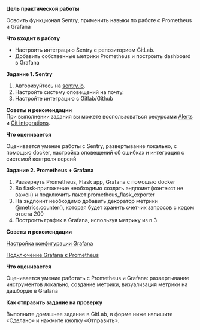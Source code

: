 **Цель практической работы**

Освоить функционал Sentry, применить навыки по работе с Prometheus и Grafana

**Что входит в работу**

- Настроить интеграцию Sentry с репозиторием GitLab.
- Добавить собственные метрики Prometheus и построить dashboard в Grafana

**Задание 1. Sentry**

1. Авторизуйтесь на [sentry.io](https://sentry.io/).
2. Настройте систему оповещений на почту.
3. Настройте интеграцию с Gitlab/Github

**Советы и рекомендации**  
При выполнении задания вы можете воспользоваться ресурсами [Alerts](https://docs.sentry.io/product/alerts/) и [Git integrations](https://docs.sentry.io/product/integrations/source-code-mgmt/).

**Что оценивается**

Оценивается умение работы с Sentry, развертывание локально, с помощью docker, настройка оповещений об ошибках и интеграция с системой контроля версий


**Задание 2. Prometheus + Grafana**

1. Развернуть Prometheus, Flask app, Grafana с помощью docker
2. Во flask-приложение необходимо создать эндпоинт (контекст не важен) и подключить пакет prometheus_flask_exporter
3. На эндпоинт необходимо добавить декоратор метрики @metrics.counter(), которая будет хранить счетчик запросов с кодом ответа 200
4. Построить график в Grafana, используя метрику из п.3


**Советы и рекомендации**

[Настройка конфигурации Grafana](https://grafana.com/docs/grafana/latest/administration/configuration/)
 
[Подключение Grafana к Prometheus](https://grafana.com/docs/grafana/latest/datasources/prometheus/)

**Что оценивается**

Оценивается умение работать с Prometheus и Grafana: развертывание инструментов локально, создание метрики, визуализация метрики на дашборде в Grafana

**Как отправить задание на проверку**

Выполните домашнее задание в GitLab, в форме ниже напишите «Сделано» и нажмите кнопку «Отправить».


